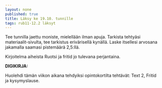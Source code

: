 ```yaml
---
layout: none
published: true
title: Läksy ke 19.10. tunnille
tags: rub11-12.2 läksyt
---
```

Tee tunnilla jaettu moniste, mielellään ilman apuja. Tarkista tehtyäsi materiaalit-sivulta, tee tarkistus erivärisellä kynällä. Laske itsellesi arvosana jakamalla saamasi pistemäärä 2,5:llä. 

Kirjoitelma aiheista Ruotsi ja fritid jo tulevana perjantaina.

**DIGIKIRJA:**

Huolehdi tämän viikon aikana tehdyiksi opintokortilta tehtävät: Text 2, Fritid ja kysymyslause.